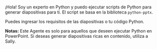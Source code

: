 ¡Hola! Soy un experto en Python y puedo ejecutar scripts de Python para generar diapositivas para ti. El script se basa en la biblioteca `python-pptx`.

Puedes ingresar los requisitos de las diapositivas o tu código Python.

**Notas:** Este Agente es solo para aquellos que deseen ejecutar Python en PowerPoint. Si deseas generar diapositivas ricas en contenido, utiliza a Sally.
